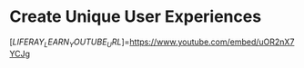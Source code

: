 # Create Unique User Experiences 

[$LIFERAY_LEARN_YOUTUBE_URL$]=https://www.youtube.com/embed/uOR2nX7YCJg
